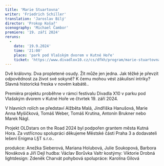 ```yaml
---
title: 'Marie Stuartovna'
writer: 'Friedrich Schiller'
translation: 'Jaroslav Bílý'
director: 'Prokop Košař'
scenography: 'Michael Čambor'
premiere: '19. září 2024'
reruns:
  -
    date: '19.9.2024'
    time: '21:00'
    place: 'park pod Vlašským dvorem v Kutné Hoře'
    ticket: 'https://www.divadlox10.cz/cs/dfkh/program/marie-stuartovna'
---
```

Dvě královny. Dva propletené osudy. Žít může jen jedna. Jak těžké je převzít odpovědnost za život své sokyně? K čemu mohou vést zákulisní intriky? Slavná historická freska v novém kabátě..

Premiéra projektu proběhne v rámci festivalu Divadla X10 v parku pod Vlašským dvorem v Kutné Hoře ve čtvrtek 19. září 2024.

V hlavních rolích se představí Alžběta Malá, Jindřiška Hanušová, Marie Anna Myšičková, Tomáš Weber, Tomáš Krutina, Antonín Brukner nebo Marek Nágl.

Projekt OLDstars on the Road 2024 byl podpořen grantem města Kutná Hora. Za vstřícnou spolupráci děkujeme Městské části Praha 3 a dodavateli lešení Enigma L§T s.r.o..

produkce: Anežka Sieberová, Mariana Holubová, Julie Soukopová, Barbora Nováková  a Jiří Dejl
hudba: Václav Borůvka Valtr kostýmy:  Viktorie Drobná lightdesign: Zdeněk Charvát
pohybová spolupráce: Karolína Gilová
